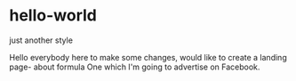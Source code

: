 # hello-world
just another style

Hello everybody here to make some changes, would like to create a landing page- about formula One
which I'm going to advertise on Facebook.
